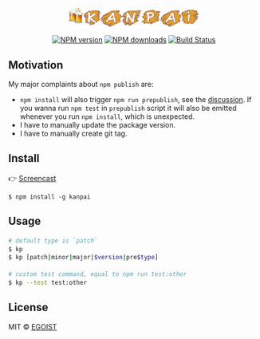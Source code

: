 <p align="center">
  <img src="/media/kanpai.png" width="260"/>
</p>

<p align="center">
<a href="https://npmjs.com/package/kanpai"><img src="https://img.shields.io/npm/v/kanpai.svg" alt="NPM version"></a>
<a href="https://npmjs.com/package/kanpai"><img src="https://img.shields.io/npm/dm/kanpai.svg" alt="NPM downloads"></a>
<a href="https://circleci.com/gh/egoist/kanpai"><img src="https://img.shields.io/circleci/project/egoist/kanpai/master.svg" alt="Build Status"></a>
</p>

## Motivation

My major complaints about `npm publish` are:

- `npm install` will also trigger `npm run prepublish`, see the [discussion](https://github.com/npm/npm/issues/3059). If you wanna run `npm test` in `prepublish` script it will also be emitted whenever you run `npm install`, which is unexpected.
- I have to manually update the package version.
- I have to manually create git tag.

## Install

👉 [Screencast](/media/screencast.gif)

```
$ npm install -g kanpai
```

## Usage

```bash
# default type is `patch`
$ kp
$ kp [patch|minor|major|$version|pre$type]

# custom test command, equal to npm run test:other
$ kp --test test:other
```

## License

MIT © [EGOIST](https://github.com/egoist)
